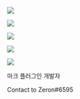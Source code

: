 <a href=https://www.youtube.com/channel/UCO4LSoSZd5zdp5H0Jl5uwDA><img src="https://img.shields.io/badge/Youtube-fc0303?style=flat-square&logo=youtube"></img></a>

<img src="https://img.shields.io/badge/Python-f0e800?style=flat-square&logo=python"></img>

<img src="https://img.shields.io/badge/Lua-1000f0?style=flat-square&logo=lua"></img>

<img src="https://img.shields.io/badge/Kotlin-d373f0?style=flat-square&logo=kotlin"></img>

<img src="https://img.shields.io/badge/Java-ebb134?style=flat-square&logo=java"></img>

마크 플러그인 개발자

Contact to Zeron#6595

<!---
ZeronDev/ZeronDev is a ✨ special ✨ repository because its `README.md` (this file) appears on your GitHub profile.
You can click the Preview link to take a look at your changes.
--->
